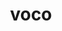 ---
title: voco
ch: [r]
meaning: to call
pos: verb
inf: vocare
secondppstem: voc
infend: are
thirdpp: vocavi
fourthpp: vocatus
conjugation: first
derivative: vocative
---